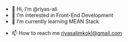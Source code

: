- 👋 Hi, I’m @riyas-ali
- 👀 I’m interested in Front-End Development
- 🌱 I’m currently learning MEAN Stack
<!-- - 💞️ I’m looking to collaborate on Companies -->
- 📫 How to reach me riyasalimkokl@gmail.com

<!---
riyas-ali/riyas-ali is a ✨ special ✨ repository because its `README.md` (this file) appears on your GitHub profile.
You can click the Preview link to take a look at your changes.
--->
